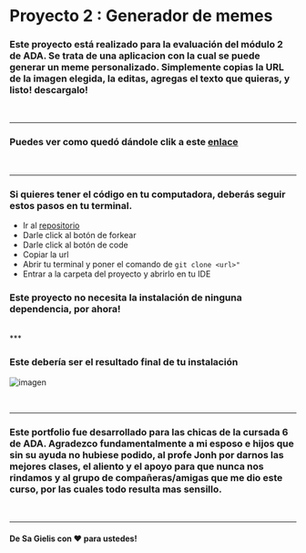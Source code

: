 # Proyecto 2 : Generador de memes

### Este proyecto está realizado para la evaluación del módulo 2 de ADA. Se trata de una aplicacion con la cual se puede generar un meme personalizado. Simplemente copias la URL de la imagen elegida, la editas, agregas el texto que quieras, y listo! descargalo!


<br>

***

### Puedes ver como quedó dándole clik a este [enlace](https://sjgielis.github.io/Generador-de-memes-/) 

<br>

***

### Si quieres tener el código en tu computadora, deberás seguir estos pasos en tu terminal.

- Ir al [repositorio](https://github.com/sjgielis/Generador-de-memes-)
- Darle click al botón de forkear
- Darle click al botón de code
- Copiar la url
- Abrir tu terminal y poner el comando de ```git clone <url>" ```
- Entrar a la carpeta del proyecto y abrirlo en tu IDE


### Este proyecto no necesita la instalación de ninguna dependencia, por ahora!

<br>
***

### Este debería ser el resultado final de tu instalación

![imagen](./img/screencapture.png)

<br>

***

### Este portfolio fue desarrollado para las chicas de la cursada 6 de ADA. Agradezco fundamentalmente a mi esposo e hijos que sin su ayuda no hubiese podido, al profe Jonh por darnos las mejores clases, el aliento y el apoyo para que nunca nos rindamos y al grupo de compañeras/amigas que me dio este curso, por las cuales todo resulta mas sensillo. 

<br>

***

#### De Sa Gielis  con  ❤ para ustedes!
